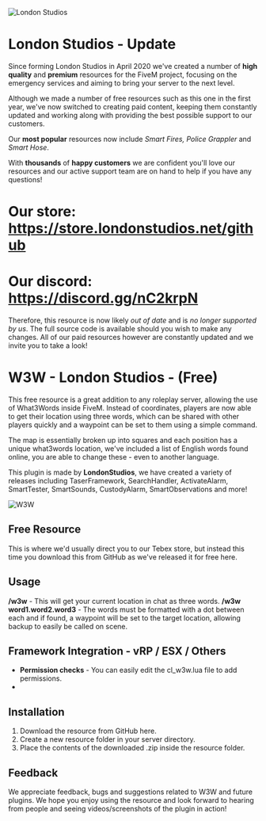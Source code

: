 ![London Studios](https://i.ibb.co/1mwSS1q/Untitled-design.png)

# London Studios - Update
Since forming London Studios in April 2020 we've created a number of **high quality** and **premium** resources for the FiveM project, focusing on the emergency services and aiming to bring your server to the next level.

Although we made a number of free resources such as this one in the first year, we've now switched to creating paid content, keeping them constantly updated and working along with providing the best possible support to our customers.

Our **most popular** resources now include *Smart Fires, Police Grappler* and *Smart Hose*.

With **thousands** of **happy customers** we are confident you'll love our resources and our active support team are on hand to help if you have any questions!

# Our store: https://store.londonstudios.net/github
# Our discord: https://discord.gg/nC2krpN

Therefore, this resource is now likely *out of date* and is *no longer supported by us*. The full source code is available should you wish to make any changes. All of our paid resources however are constantly updated and we invite you to take a look!

# W3W - London Studios - (Free)
This free resource is a great addition to any roleplay server, allowing the use of What3Words inside FiveM. Instead of coordinates, players are now able to get their location using three words, which can be shared with other players quickly and a waypoint can be set to them using a simple command.

The map is essentially broken up into squares and each position has a unique what3words location, we've included a list of English words found online, you are able to change these - even to another language.

This plugin is made by **LondonStudios**, we have created a variety of releases including TaserFramework, SearchHandler, ActivateAlarm, SmartTester, SmartSounds, CustodyAlarm, SmartObservations and more!

![W3W](https://i.imgur.com/ECDTgkw.png)

## Free Resource
This is where we'd usually direct you to our Tebex store, but instead this time you download this from GitHub as we've released it for free here.

## Usage

**/w3w** - This will get your current location in chat as three words.
**/w3w word1.word2.word3** - The words must be formatted with a dot between each and if found, a waypoint will be set to the target location, allowing backup to easily be called on scene.

## Framework Integration - vRP / ESX / Others
-   **Permission checks**  - You can easily edit the cl_w3w.lua file to add permissions.
- 
## Installation
 1.  Download the resource from GitHub here.
 2. Create a new resource folder in your server directory.
 4. Place the contents of the downloaded .zip inside the resource folder.
## Feedback
We appreciate feedback, bugs and suggestions related to W3W and future plugins. We hope you enjoy using the resource and look forward to hearing from people and seeing videos/screenshots of the plugin in action!
